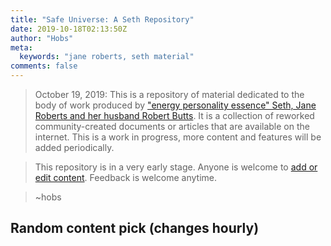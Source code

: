 ```yaml
---
title: "Safe Universe: A Seth Repository"
date: 2019-10-18T02:13:50Z
author: "Hobs"
meta:
  keywords: "jane roberts, seth material"
comments: false
---
```

> October 19, 2019: This is a repository of material dedicated to the body of work produced by ["energy personality essence" Seth, Jane Roberts and her husband Robert Butts](https://en.wikipedia.org/wiki/Seth_Material). It is a collection of reworked community-created documents or articles that are available on the internet. This is a work in progress, more content and features will be added periodically.

> This repository is in a very early stage. Anyone is welcome to [add or edit content](https://github.com/sethreader/safe-universe.com). Feedback is welcome anytime.

> ~hobs

## Random content pick (changes hourly)
